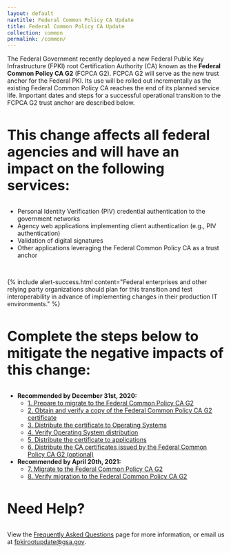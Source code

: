 ```yaml
---
layout: default
navtitle: Federal Common Policy CA Update
title: Federal Common Policy CA Update
collection: common
permalink: /common/
---
```


The Federal Government recently deployed a new Federal Public Key Infrastructure (FPKI) root Certification Authority (CA) known as the **Federal Common Policy CA G2** (FCPCA G2).  FCPCA G2 will serve as the new trust anchor for the Federal PKI. Its use will be rolled out incrementally as the existing Federal Common Policy CA reaches the end of its planned service life. Important dates and steps for a successful operational transition to the FCPCA G2 trust anchor are described below. 

<p style="font-size: 2rem; font-weight: 700; padding-top: 15px;">This change affects all federal agencies and will have an impact on the following services:</p>

- Personal Identity Verification (PIV) credential authentication to the government networks
- Agency web applications implementing client authentication (e.g., PIV authentication)
- Validation of digital signatures
- Other applications leveraging the Federal Common Policy CA as a trust anchor

<br>

{% include alert-success.html content="Federal enterprises and other relying party organizations should plan for this transition and test interoperability in advance of implementing changes in their production IT environments." %} 


<p style="font-size: 2rem; font-weight: 700; padding-top: 15px;">Complete the steps below to mitigate the negative impacts of this change:</p>

- **Recommended by December 31st, 2020:**
     - [1. Prepare to migrate to the Federal Common Policy CA G2]({{site.baseurl}}/common/prepare-to-migrate/)
     - [2. Obtain and verify a copy of the Federal Common Policy CA G2 certificate]({{site.baseurl}}/common/obtain-and-verify/)
     - [3. Distribute the certificate to Operating Systems]({{site.baseurl}}/common/distribute-os/)
     - [4. Verify Operating System distribution]({{site.baseurl}}/common/verify-os-distribution/)
     - [5. Distribute the certificate to applications]({{site.baseurl}}/common/distribute-apps/)
     - [6. Distribute the CA certificates issued by the Federal Common Policy CA G2 (optional)]({{site.baseurl}}/common/certificates/)
- **Recommended by April 20th, 2021:**
     - [7. Migrate to the Federal Common Policy CA G2]({{site.baseurl}}/common/migrate/)
     - [8. Verify migration to the Federal Common Policy CA G2]({{site.baseurl}}/common/verify-migration/)

<p style="font-size: 2rem; font-weight: 700; padding-top: 15px">Need Help?</p>

View the [Frequently Asked Questions]({{site.baseurl}}/common/faq/) page for more information, or email us at fpkirootupdate@gsa.gov.
